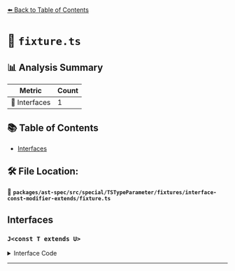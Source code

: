 [⬅️ Back to Table of Contents](../../../../../../../index.md)

# 📄 `fixture.ts`

## 📊 Analysis Summary

| Metric | Count |
|--------|-------|
| 📐 Interfaces | 1 |

## 📚 Table of Contents

- [Interfaces](#interfaces)

## 🛠️ File Location:
📂 **`packages/ast-spec/src/special/TSTypeParameter/fixtures/interface-const-modifier-extends/fixture.ts`**

## Interfaces

### `J<const T extends U>`

<details><summary>Interface Code</summary>

```ts
interface J<const T extends U> {}
```
</details>


---